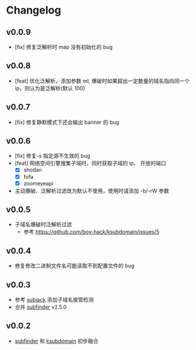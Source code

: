 # Changelog

## v0.0.9
- [fix] 修复泛解析时 map 没有初始化的 bug

## v0.0.8
- [feat] 优化泛解析，添加参数 mI, 爆破时如果超出一定数量的域名指向同一个 ip，则认为是泛解析(默认 100)

## v0.0.7
- [fix] 修复静默模式下还会输出 banner 的 bug

## v0.0.6
- [fix] 修复-s 指定源不生效的 bug
- [feat] 网络空间引擎搜集子域时，同时获取子域的 ip、 开放的端口
  - [x]  shodan
  - [x]  fofa
  - [x]  zoomeyeapi
  
- 主动爆破、泛解析过滤改为默认不使用，使用时请添加 -b/-rW 参数

## v0.0.5
- 子域名爆破时泛解析过滤
    -   参考 https://github.com/boy-hack/ksubdomain/issues/5

## v0.0.4
- 修复修改二进制文件名可能读取不到配置文件的 bug

## v0.0.3
- 参考 [subjack](https://github.com/haccer/subjack) 添加子域名接管检测
- 合并 [subfinder](https://github.com/projectdiscovery/subfinder) v2.5.0

## v0.0.2
- [subfinder](https://github.com/projectdiscovery/subfinder) 和 [ksubdomain](https://github.com/boy-hack/ksubdomain) 初步融合

